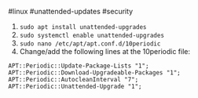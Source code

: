 #linux #unattended-updates #security
1. ```sudo apt install unattended-upgrades```
2. ```sudo systemctl enable unattended-upgrades```
3. ```sudo nano /etc/apt/apt.conf.d/10periodic```
4. Change/add the following lines at the 10periodic file:
```
APT::Periodic::Update-Package-Lists "1";
APT::Periodic::Download-Upgradeable-Packages "1";
APT::Periodic::AutocleanInterval "7";
APT::Periodic::Unattended-Upgrade "1";
```
